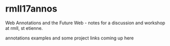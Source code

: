 # rmll17annos
Web Annotations and the Future Web - notes for a discussion and workshop at rmll, st etienne. 

annotations examples and some project links coming up here

